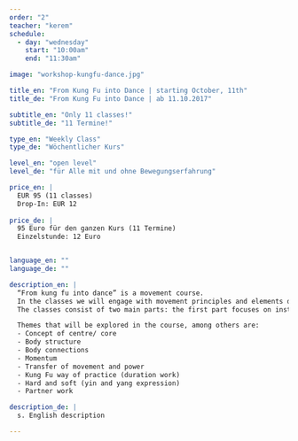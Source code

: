 ```yaml
---
order: "2"
teacher: "kerem"
schedule:
  - day: "wednesday"
    start: "10:00am"
    end: "11:30am"

image: "workshop-kungfu-dance.jpg" 

title_en: "From Kung Fu into Dance | starting October, 11th"
title_de: "From Kung Fu into Dance | ab 11.10.2017"

subtitle_en: "Only 11 classes!"
subtitle_de: "11 Termine!"

type_en: "Weekly Class"
type_de: "Wöchentlicher Kurs"

level_en: "open level"
level_de: "für Alle mit und ohne Bewegungserfahrung"

price_en: |
  EUR 95 (11 classes)      
  Drop-In: EUR 12
  
price_de: |
  95 Euro für den ganzen Kurs (11 Termine)  
  Einzelstunde: 12 Euro


language_en: ""
language_de: ""

description_en: |
  “From kung fu into dance” is a movement course.   
  In the classes we will engage with movement principles and elements drawn from internal Chinese martial arts. These principles will be our tools for deepening our kinaesthetic body understanding, increasing movement possibilities and learning how this knowledge can lead us into creative movement and dance.
  The classes consist of two main parts: the first part focuses on instructed movements and exercises inspired by martial arts. The second part is taking these principles into guided improvisation, providing a platform for individual research and exploration.

  Themes that will be explored in the course, among others are:  
  - Concept of centre/ core   
  - Body structure   
  - Body connections    
  - Momentum  
  - Transfer of movement and power  
  - Kung Fu way of practice (duration work)  
  - Hard and soft (yin and yang expression)   
  - Partner work  

description_de: |
  s. English description

---
```


